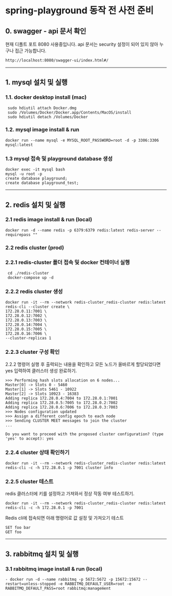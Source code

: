 # spring-playground 동작 전 사전 준비

## 0. swagger - api 문서 확인
현재 디폴트 포트 8080 사용중입니다. api 문서는 security 설정이 되어 있지 않아 누구나 접근 가능합니다.

```html
http://localhost:8080/swagger-ui/index.html#/
```
***

## 1. mysql 설치 및 실행
### 1.1. docker desktop install (mac)
```shell
 sudo hdiutil attach Docker.dmg
 sudo /Volumes/Docker/Docker.app/Contents/MacOS/install
 sudo hdiutil detach /Volumes/Docker
```
### 1.2. mysql image install & run
```shell
docker run --name mysql -e MYSQL_ROOT_PASSWORD=root -d -p 3306:3306 mysql:latest
```
### 1.3 mysql 접속 및 playground database 생성
```shell
docker exec -it mysql bash
mysql -u root -p
create database playground;
create database playground_test;
```

***

## 2. redis 설치 및 실행
### 2.1 redis image install & run (local)
```shell
docker run -d --name redis -p 6379:6379 redis:latest redis-server --requirepass ""
```

### 2.2 redis cluster (prod)
### 2.2.1 redis-cluster 폴더 접속 및 docker 컨테이너 실행
```shell
 cd ./redis-cluster
 docker-compose up -d
```
### 2.2.2 redis cluster 생성
```shell
docker run -it --rm --network redis-cluster_redis-cluster redis:latest redis-cli --cluster create \
172.28.0.11:7001 \
172.28.0.12:7002 \
172.28.0.13:7003 \
172.28.0.14:7004 \
172.28.0.15:7005 \
172.28.0.16:7006 \
--cluster-replicas 1
```
### 2.2.3 cluster 구성 확인
2.2.2 명령어 실행 후 출력되는 내용을 확인하고 모든 노드가 올바르게 할당되었다면 yes 입력하여 클러스터 생성 완료하기.
```shell
>>> Performing hash slots allocation on 6 nodes...
Master[0] -> Slots 0 - 5460
Master[1] -> Slots 5461 - 10922
Master[2] -> Slots 10923 - 16383
Adding replica 172.28.0.4:7004 to 172.28.0.1:7001
Adding replica 172.28.0.5:7005 to 172.28.0.2:7002
Adding replica 172.28.0.6:7006 to 172.28.0.3:7003
>>> Nodes configuration updated
>>> Assign a different config epoch to each node
>>> Sending CLUSTER MEET messages to join the cluster
...

Do you want to proceed with the proposed cluster configuration? (type 'yes' to accept): yes
```
### 2.2.4 cluster 상태 확인하기
```shell
docker run -it --rm --network redis-cluster_redis-cluster redis:latest redis-cli -c -h 172.28.0.1 -p 7001 cluster info
```
### 2.2.5 cluster 테스트
redis 클러스터에 키를 설정하고 가져와서 정상 작동 여부 테스트하기.
```shell
docker run -it --rm --network redis-cluster_redis-cluster redis:latest redis-cli -c -h 172.28.0.1 -p 7001
```
Redis cli에 접속되면 아래 명령어로 값 설정 및 가져오기 테스트
```redis
SET foo bar
GET foo
```

***

## 3. rabbitmq 설치 및 실행
### 3.1 rabbitmq image install & run (local)
```shell
- docker run -d --name rabbitmq -p 5672:5672 -p 15672:15672 --restart=unless-stopped -e RABBITMQ_DEFAULT_USER=root -e RABBITMQ_DEFAULT_PASS=root rabbitmq:management
```